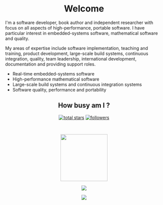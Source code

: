 <h1 align="center">Welcome</h1>

I'm a software developer, book author and independent researcher with focus on all aspects of high-performance, portable software. I have particular interest in embedded-systems software, mathematical software and quality.

My areas of expertise include software implementation, teaching and training, product development, large-scale build systems, continuous integration, quality, team leadership, international development, documentation and providing support roles.

- Real-time embedded-systems software
- High-performance mathematical software
- Large-scale build systems and continuous integration systems
- Software quality, performance and portability

<h2 align="center">How busy am I ?</h2>

<p align="center">
  <a href="https://github.com/ckormanyos?tab=repositories&sort=stargazers">
    <img alt="total stars" title="Total stars on GitHub" src="https://custom-icon-badges.herokuapp.com/badge/dynamic/json?logo=star&color=55960c&labelColor=488207&label=Stars&style=for-the-badge&query=%24.stars&url=https://api.github-star-counter.workers.dev/user/ckormanyos"/></a>
  <a href="https://github.com/ckormanyos?tab=followers">
    <img alt="followers" title="Follow me on Github" src="https://custom-icon-badges.herokuapp.com/github/followers/ckormanyos?color=236ad3&labelColor=1155ba&style=for-the-badge&logo=person-add&label=Follow&logoColor=white"/></a>
</p>

</br>
<p align="center">
  <a href="https://github.com/ckormanyos">
    <img
      height="150"
      src="https://github-readme-stats.vercel.app/api?username=ckormanyos&count_private=true&show_icons=true&custom_title=ckormanyos'%20Github%20Status&hide=issues&theme=vision-friendly-dark"
    />
   </a>
</p>

<p align="center">
  <a href="https://github.com/ckormanyos">
    <img
      src="https://github-trophies.vercel.app/?username=ckormanyos&row=2&column=3" />
  </a>
</p>

<p align="center">
  <img src="https://views.whatilearened.today/views/github/ckormanyos/views.svg"/>  
</p>

